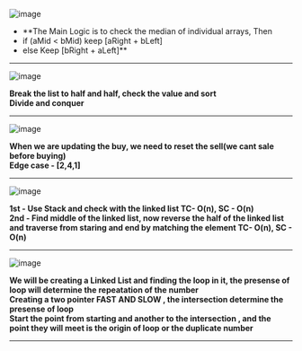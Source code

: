 ![image](https://user-images.githubusercontent.com/97670140/225808612-b7f19d7f-17ed-4571-b744-c5285212fd66.png)

- **The Main Logic is to check the median of individual arrays, Then <br>
- if (aMid < bMid) keep [aRight + bLeft]
- else Keep [bRight + aLeft]**
___

![image](https://user-images.githubusercontent.com/97670140/226080517-ebf70e10-7d77-45c3-9fe4-8b72e39db804.png)

**Break the list to half and half, check the value and sort <br>
Divide and conquer**
___

![image](https://user-images.githubusercontent.com/97670140/227411199-5a172d89-891a-49da-9d2d-307bf03d9e22.png)

**When we are updating the buy, we need to reset the sell(we cant sale before buying) <br>
Edge case - [2,4,1]** 

___

![image](https://user-images.githubusercontent.com/97670140/227421820-0a5c76c1-3185-442b-94dc-4a08607109a7.png)

**1st - Use Stack and check with the linked list  TC- O(n), SC - O(n) <br>
2nd - Find middle of the linked list, now reverse the half of the linked list and traverse from staring and end by matching the element  TC- O(n), SC - O(n)**

___

![image](https://user-images.githubusercontent.com/97670140/227690597-de314f14-0b8e-49c7-bef5-79b527bb6be9.png)

**We will be creating a Linked List and finding the loop in it, the presense of loop will determine the repeatation of the number <br>
Creating a two pointer FAST AND SLOW , the intersection determine the presense of loop <br>
Start the point from starting and another to the intersection , and the point they will meet is the origin of loop or the duplicate number**

____


